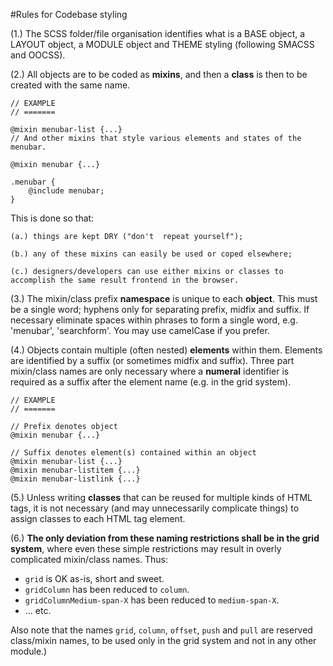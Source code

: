 #Rules for Codebase styling

(1.) The SCSS folder/file organisation identifies what is a BASE object, a LAYOUT object, a MODULE object and THEME styling (following SMACSS and OOCSS).

(2.) All objects are to be coded as **mixins**, and then a **class** is then to be created with the same name.

```
// EXAMPLE
// =======

@mixin menubar-list {...} 
// And other mixins that style various elements and states of the menubar.

@mixin menubar {...}
	
.menubar {
	@include menubar;
}
```

This is done so that:

	(a.) things are kept DRY ("don't  repeat yourself");
	
	(b.) any of these mixins can easily be used or coped elsewhere;
	
	(c.) designers/developers can use either mixins or classes to accomplish the same result frontend in the browser.

(3.) The mixin/class prefix **namespace** is unique to each **object**. This must be a single word; hyphens only for separating prefix, midfix and suffix. If necessary eliminate spaces within phrases to form a single word, e.g. 'menubar', 'searchform'. You may use camelCase if you prefer.

(4.) Objects contain multiple (often nested) **elements** within them. Elements are identified by a suffix (or sometimes midfix and suffix). Three part mixin/class names are only necessary where a **numeral** identifier is required as a suffix after the element name (e.g. in the grid system).

```
// EXAMPLE
// =======

// Prefix denotes object
@mixin menubar {...}

// Suffix denotes element(s) contained within an object
@mixin menubar-list {...}
@mixin menubar-listitem {...}
@mixin menubar-listlink {...}
```

(5.) Unless writing **classes** that can be reused for multiple kinds of HTML tags, it is not necessary (and may unnecessarily complicate things) to assign classes to each HTML tag element.

(6.) **The only deviation from these naming restrictions shall be in the grid system**, where even these simple restrictions may result in overly complicated mixin/class names. Thus:

* `grid` is OK as-is, short and sweet.
* `gridColumn` has been reduced to `column`.
* `gridColumnMedium-span-X` has been reduced to `medium-span-X`.
* ... etc.

Also note that the names `grid`, `column`, `offset`, `push` and `pull` are reserved class/mixin names, to be used only in the grid system and not in any other module.)

